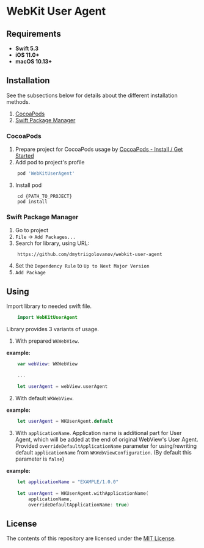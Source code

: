 # WebKit User Agent

## Requirements

* **Swift 5.3**
* **iOS 11.0+**
* **macOS 10.13+**

## Installation

See the subsections below for details about the different installation methods.
1. [CocoaPods](#cocoapods)
2. [Swift Package Manager](#swift-package-manager)

### CocoaPods

1. Prepare project for CocoaPods usage by [CocoaPods - Install / Get Started](https://cocoapods.org)
2. Add pod to project's profile
```ruby
    pod 'WebKitUserAgent'
```
3. Install pod
```console
    cd {PATH_TO_PROJECT}
    pod install
```


### Swift Package Manager

1. Go to project
2. `File` → `Add Packages...`
3. Search for library, using URL: 
```
    https://github.com/dmytriigolovanov/webkit-user-agent
```
4. Set the `Dependency Rule` to `Up to Next Major Version`
5. `Add Package`

## Using

Import library to needed swift file.

```swift
    import WebKitUserAgent
```

Library provides 3 variants of usage.
1. With prepared `WKWebView`.

**example:**

```swift
    var webView: WKWebView
    
    ... 
    
    let userAgent = webView.userAgent
```

2. With default `WKWebView`.

**example:**

```swift
    let userAgent = WKUserAgent.default
```

3. With `applicationName`.
Application name is additional part for User Agent, which will be added at the end of original WebView's User Agent.
Provided `overrideDefaultApplicationName` parameter for using/rewriting default `applicationName` from `WKWebViewConfiguration`.
(By default this parameter is `false`)

**example:**
```swift
    let applicationName = "EXAMPLE/1.0.0"
    
    let userAgent = WKUserAgent.withApplicationName(
        applicationName, 
        overrideDefaultApplicationName: true) 
```


## License

The contents of this repository are licensed under the
[MIT License](https://github.com/dmytriigolovanov/webkit-user-agent/blob/main/LICENSE).
